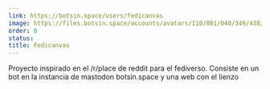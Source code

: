 ```yaml
---
link: https://botsin.space/users/fedicanvas
image: https://files.botsin.space/accounts/avatars/110/861/040/349/438/886/original/054b6b8a4b706714.png
order: 0
status: 
title: Fedicanvas
---
```


Proyecto inspirado en el /r/place de reddit para el fediverso. Consiste en un bot en la instancia de mastodon botsin.space y una web con el lienzo